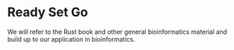 # Ready Set Go




We will refer to the Rust book and other general bioinformatics material and build up to our application in bioinformatics.

